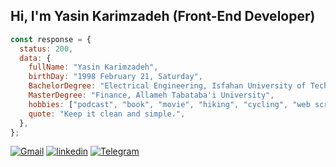 <h2> Hi, I'm Yasin Karimzadeh (Front-End Developer)</h2>

```js
const response = {
  status: 200,
  data: {
    fullName: "Yasin Karimzadeh",
    birthDay: "1998 February 21, Saturday",
    BachelorDegree: "Electrical Engineering, Isfahan University of Technology",
    MasterDegree: "Finance, Allameh Tabataba'i University",
    hobbies: ["podcast", "book", "movie", "hiking", "cycling", "web scraping"],
    quote: "Keep it clean and simple.",
  },
};
```
[![Gmail](https://img.shields.io/badge/gmail-%2320232a.svg?style=for-the-badge&logo=gmail&logoColor=white)](mailto:yasinkarimzadehgh@gmail.com)
[![linkedin](https://img.shields.io/badge/linkedin-%2320232a.svg?style=for-the-badge&logo=linkedin&logoColor=white?url=https://codepen.io/yasinkarimzadehghara)](https://www.linkedin.com/in/yasinkgh/) 
[![Telegram](https://img.shields.io/badge/telegram-%2320232a.svg?style=for-the-badge&logo=telegram&logoColor=white?url=https://codepen.io/yasinkarimzadehghara)](https://t.me/yasinkgh) 
